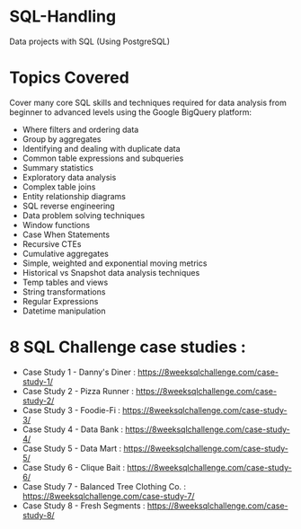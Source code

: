 # SQL-Handling
Data projects with SQL (Using PostgreSQL)

# Topics Covered

Cover many core SQL skills and techniques required for data analysis 
from beginner to advanced levels using the Google BigQuery platform:

- Where filters and ordering data
- Group by aggregates
- Identifying and dealing with duplicate data
- Common table expressions and subqueries
- Summary statistics
- Exploratory data analysis
- Complex table joins
- Entity relationship diagrams
- SQL reverse engineering
- Data problem solving techniques
- Window functions
- Case When Statements
- Recursive CTEs
- Cumulative aggregates
- Simple, weighted and exponential moving metrics
- Historical vs Snapshot data analysis techniques
- Temp tables and views
- String transformations
- Regular Expressions
- Datetime manipulation

# 8 SQL Challenge case studies :

- Case Study 1 - Danny's Diner : https://8weeksqlchallenge.com/case-study-1/
- Case Study 2 - Pizza Runner : https://8weeksqlchallenge.com/case-study-2/
- Case Study 3 - Foodie-Fi : https://8weeksqlchallenge.com/case-study-3/
- Case Study 4 - Data Bank : https://8weeksqlchallenge.com/case-study-4/
- Case Study 5 - Data Mart : https://8weeksqlchallenge.com/case-study-5/
- Case Study 6 - Clique Bait : https://8weeksqlchallenge.com/case-study-6/
- Case Study 7 - Balanced Tree Clothing Co. : https://8weeksqlchallenge.com/case-study-7/
- Case Study 8 - Fresh Segments : https://8weeksqlchallenge.com/case-study-8/
